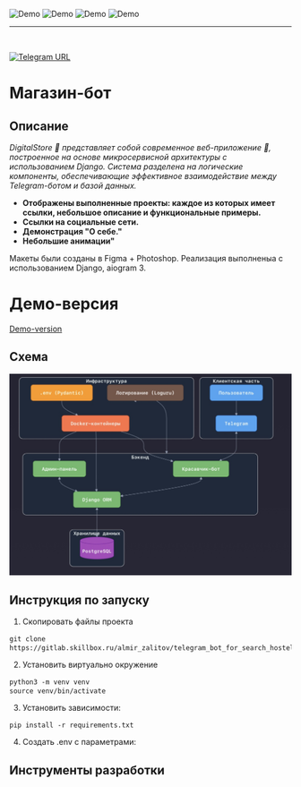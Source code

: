 <img src="assets/images/skills/javaSCRP.png" alt="Demo" width="130" height="20"> <img src="assets/images/skills/HTML5.png" alt="Demo" width="130" height="20"> <img src="assets/images/skills/CSS 4.15_.png" alt="Demo" width="130" height="20"> <img src="assets/images/skills/webst.png" alt="Demo" width="130" height="20">
<hr />
<br>

[![Telegram URL](https://www.dampftbeidir.de/mediafiles/tpl/icon-telegram.png)](https://t.me/nolucker_python_bot) 
<h1> Магазин-бот

## Описание

*DigitalStore 🤖 представляет собой современное веб-приложение 🤖, построенное на основе микросервисной архитектуры с использованием Django. Система разделена на логические компоненты, обеспечивающие эффективное взаимодействие между Telegram-ботом и базой данных.*

- **Отображены выполненные проекты: каждое из которых имеет ссылки, небольшое описание и функциональные примеры.**
- **Ссылки на социальные сети.**
- **Демонстрация "О себе."**
- **Небольшие анимации"**


Макеты были созданы в Figma + Photoshop. Реализация выполненыа с использованием Django, aiogram 3.

# Демо-версия 
[Demo-version](https://github.com/user-attachments/assets/ee3d20bb-003d-4239-b60e-c1a3da054100)

## Схема

<img src="IMG_0299.jpeg" alt="схема">

## Инструкция по запуску

1. Скопировать файлы проекта

```commandline
git clone https://gitlab.skillbox.ru/almir_zalitov/telegram_bot_for_search_hostels.git
```

2. Установить виртуально окружение

```commandline
python3 -m venv venv
source venv/bin/activate
```

3. Установить зависимости:

```commandline
pip install -r requirements.txt
```

4. Создать .env с параметрами:

## Инструменты разработки


